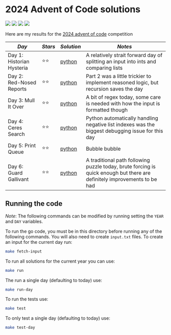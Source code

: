 # 2024 Advent of Code solutions

![](https://img.shields.io/badge/tests%20passed%20🐍-10/10-success)
![](https://img.shields.io/badge/day%20📅-6-blue)
![](https://img.shields.io/badge/stars%20⭐-12-yellow)
![](https://img.shields.io/badge/days%20completed-6-red)

Here are my results for the [2024 advent of code](https://adventofcode.com/2024) competition

| _Day_                     | _Stars_ | _Solution_       | _Notes_                                                                                                                  |
| ------------------------- | ------- | ---------------- | ------------------------------------------------------------------------------------------------------------------------ |
| Day 1: Historian Hysteria | ⭐⭐    | [python](day01/) | A relatively strait forward day of splitting an input into ints and comparing lists                                      |
| Day 2: Red-Nosed Reports  | ⭐⭐    | [python](day02/) | Part 2 was a little trickier to implement reasoned logic, but recursion saves the day                                    |
| Day 3: Mull It Over       | ⭐⭐    | [python](day03/) | A bit of regex today, some care is needed with how the input is formatted though                                         |
| Day 4: Ceres Search       | ⭐⭐    | [python](day04/) | Python automatically handling negative list indexes was the biggest debugging issue for this day                         |
| Day 5: Print Queue        | ⭐⭐    | [python](day05/) | Bubble bubble                                                                                                            |
| Day 6: Guard Gallivant    | ⭐⭐    | [python](day06/) | A traditional path following puzzle today, brute forcing is quick enough but there are definitely improvements to be had |

## Running the code

_Note_: The following commands can be modified by running setting the `YEAR` and `DAY` variables.

To run the go code, you must be in this directory before running any of the following commands. You will also need to create `input.txt` files. To create an input for the current day run:

```bash
make fetch-input
```

To run all solutions for the current year you can use:

```bash
make run
```

The run a single day (defaulting to today) use:

```bash
make run-day
```

To run the tests use:

```bash
make test
```

To only test a single day (defaulting to today) use:

```bash
make test-day
```
